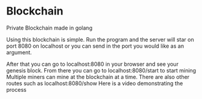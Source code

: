 # Blockchain
Private Blockchain made in golang

Using this blockchain is simple. Run the program and the server will star on port 8080 on localhost or you can send in the port you would like as an argument.

After that you can go to localhost:8080 in your browser and see your genesis block.
From there you can go to localhost:8080/start to start mining
Multiple miners can mine at the blockchain at a time.
There are also other routes such as localhost:8080/show
Here is a video demonstrating the process
